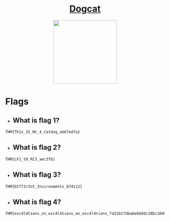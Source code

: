 # <div align="center">[Dogcat](https://tryhackme.com/r/room/dogcat)</div>
<div align="center">
 <img src="https://tryhackme-images.s3.amazonaws.com/room-icons/ce2fe16cfcdac475834f262306243b0a.png" height="200"></img> 
</div>

# Flags
* ## What is flag 1?
```
THM{Th1s_15_Nt_4_Catdog_ab67edfa}
```
* ##  What is flag 2?
```
THM{LF1_t0_RC3_aec3fb}
```
* ## What is flag 3?
```
THM{D1ff3r3nt_3nvironments_874112}
```
* ## What is flag 4?
```
THM{esc4l4tions_on_esc4l4tions_on_esc4l4tions_7a52b17dba6ebb0dc38bc1049bcba02d}
```
